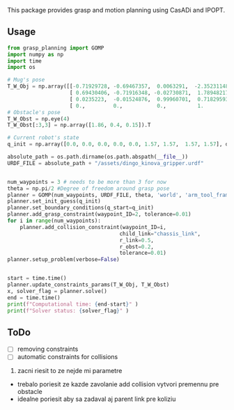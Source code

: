 This package provides grasp and motion planning using CasADi and IPOPT. 


## Usage
```python
from grasp_planning import GOMP
import numpy as np
import time
import os

# Mug's pose
T_W_Obj = np.array([[-0.71929728, -0.69467357,  0.0063291,  -2.35231148],
                    [ 0.69430406, -0.71916348, -0.02730871,  1.78948217],
                    [ 0.0235223,  -0.01524876,  0.99960701,  0.71829593],
                    [ 0.,         0.,           0.,          1.        ]], dtype=float)
# Obstacle's pose
T_W_Obst = np.eye(4)
T_W_Obst[:3,3] = np.array([1.86, 0.4, 0.15]).T

# Current robot's state
q_init = np.array([0.0, 0.0, 0.0, 0.0, 0.0, 1.57, 1.57,  1.57, 1.57], dtype=float)

absolute_path = os.path.dirname(os.path.abspath(__file__))
URDF_FILE = absolute_path + "/assets/dingo_kinova_gripper.urdf"


num_waypoints = 3 # needs to be more than 3 for now
theta = np.pi/2 #Degree of freedom around grasp pose
planner = GOMP(num_waypoints, URDF_FILE, theta, 'world', 'arm_tool_frame')
planner.set_init_guess(q_init)
planner.set_boundary_conditions(q_start=q_init)
planner.add_grasp_constraint(waypoint_ID=2, tolerance=0.01)
for i in range(num_waypoints):
    planner.add_collision_constraint(waypoint_ID=i, 
                                    child_link="chassis_link", 
                                    r_link=0.5,
                                    r_obst=0.2,
                                    tolerance=0.01)
planner.setup_problem(verbose=False)


start = time.time()
planner.update_constraints_params(T_W_Obj, T_W_Obst)
x, solver_flag = planner.solve()
end = time.time()
print(f"Computational time: {end-start}" )
print(f"Solver status: {solver_flag}" )
```

## ToDo
- [ ] removing constraints
- [ ] automatic constraints for collisions

1. zacni riesit to ze nejde mi parametre

- trebalo poriesit ze kazde zavolanie add collision vytvori premennu pre obstacle
- idealne poriesit aby sa zadaval aj parent link pre koliziu
